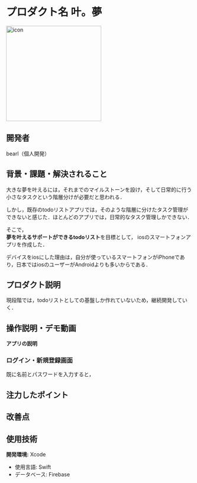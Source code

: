 # プロダクト名 叶。夢
<!-- プロダクト名に変更してください -->


<!-- プロダクト名・イメージ画像を差し変えてください -->
<img width="257" alt="icon" src="https://github.com/user-attachments/assets/4dbf4b89-f06b-4d52-aa33-e25cd082b06c">

## 開発者
bearl（個人開発）
<!-- チームIDとチーム名を入力してください -->


## 背景・課題・解決されること
大きな夢を叶えるには，それまでのマイルストーンを設け，そして日常的に行う小さなタスクという階層分けが必要だと思われる．

しかし，既存のtodoリストアプリでは，そのような階層に分けたタスク管理ができないと感じた．ほとんどのアプリでは，日常的なタスク管理しかできない．

そこで，</br>
**夢を叶えるサポートができるtodoリスト**を目標として，
iosのスマートフォンアプリを作成した．

デバイスをiosにした理由は，自分が使っているスマートフォンがiPhoneであり，日本ではiosのユーザーがAndroidよりも多いからである．

## プロダクト説明
現段階では，todoリストとしての基盤しか作れていないため，継続開発していく．
<!-- 開発したプロダクトの説明を入力してください -->


## 操作説明・デモ動画
<!-- [デモ動画はこちら](https://www.youtube.com/watch?v=_FAA15ARmas) -->
<!-- 開発したプロダクトの操作説明について入力してください。また、操作説明デモ動画があれば、埋め込みやリンクを記載してください -->
**アプリの説明**  

<h3>ログイン・新規登録画面</h3>
既に名前とパスワードを入力すると，

 
## 注力したポイント


## 改善点

## 使用技術
**開発環境:** Xcode
- 使用言語: Swift
- データベース: Firebase
            

<!--
markdownの記法はこちらを参照してください！
https://docs.github.com/ja/get-started/writing-on-github/getting-started-with-writing-and-formatting-on-github/basic-writing-and-formatting-syntax
-->
